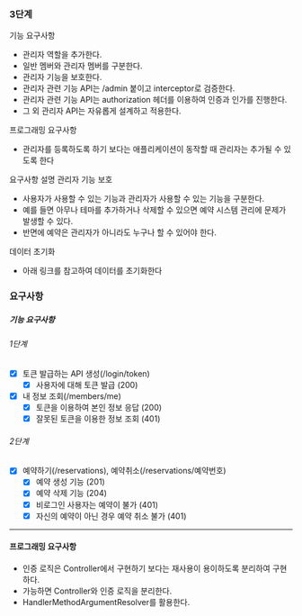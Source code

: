 ### 3단계
기능 요구사항
- 관리자 역할을 추가한다.
- 일반 멤버와 관리자 멤버를 구분한다.
- 관리자 기능을 보호한다.
- 관리자 관련 기능 API는 /admin 붙이고 interceptor로 검증한다.
- 관리자 관련 기능 API는 authorization 헤더를 이용하여 인증과 인가를 진행한다.
- 그 외 관리자 API는 자유롭게 설계하고 적용한다.

프로그래밍 요구사항
- 관리자를 등록하도록 하기 보다는 애플리케이션이 동작할 때 관리자는 추가될 수 있도록 한다

요구사항 설명
관리자 기능 보호
- 사용자가 사용할 수 있는 기능과 관리자가 사용할 수 있는 기능을 구분한다.
- 예를 들면 아무나 테마를 추가하거나 삭제할 수 있으면 예약 시스템 관리에 문제가 발생할 수 있다.
- 반면에 예약은 관리자가 아니라도 누구나 할 수 있어야 한다.

데이터 초기화
- 아래 링크를 참고하여 데이터를 초기화한다


### 요구사항

##### 기능 요구사항
###### 1단계
- [x] 토큰 발급하는 API 생성(/login/token)
  - [x] 사용자에 대해 토큰 발급 (200)
- [x] 내 정보 조회(/members/me)
  - [x] 토큰을 이용하여 본인 정보 응답 (200)
  - [x] 잘못된 토큰을 이용한 정보 조회 (401)

###### 2단계
- [x] 예약하기(/reservations), 예약취소(/reservations/예약번호)
  - [x] 예약 생성 기능 (201)
  - [x] 예약 삭제 기능 (204)
  - [x] 비로그인 사용자는 예약이 불가 (401)
  - [x] 자신의 예약이 아닌 경우 예약 취소 불가 (401)

---

#### 프로그래밍 요구사항
- 인증 로직은 Controller에서 구현하기 보다는 재사용이 용이하도록 분리하여 구현하다.
- 가능하면 Controller와 인증 로직을 분리한다.
- HandlerMethodArgumentResolver를 활용한다.